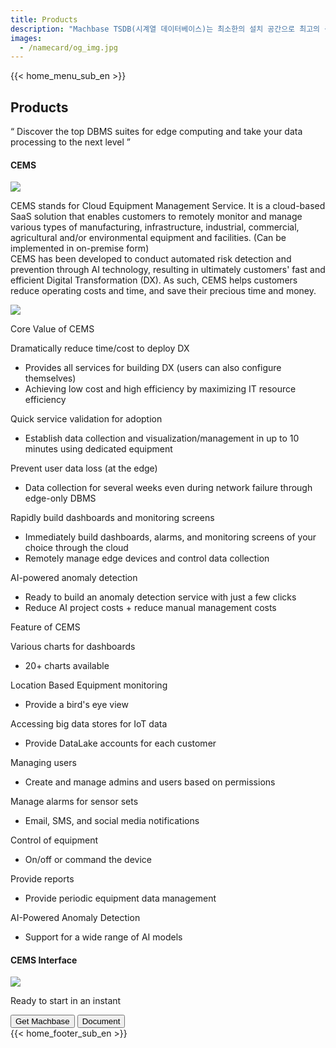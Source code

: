 ```yaml
---
title: Products
description: "Machbase TSDB(시계열 데이터베이스)는 최소한의 설치 공간으로 최고의 성능을 구현하는 세계에서 가장 빠른 시계열 데이터베이스입니다. 글로벌 성능 평가 기관인 TPC(Transaction Processing Performance Council)가 주관하는 성능 평가에서 2019년부터 'TPCx-IoT' 분야 1위를 차지하며 이 분야 국제 표준으로 등재되어 있습니다."
images:
  - /namecard/og_img.jpg
---
```


<head>
  <link rel="stylesheet" type="text/css" href="../css/common.css" />
  <link rel="stylesheet" type="text/css" href="../css/style.css" />
</head>
<body>
 {{< home_menu_sub_en >}}
  <section class="product_sction0 section0">
    <div>
      <h2 class="sub_page_title">Products</h2>
      <p class="sub_page_titletext">
        “ Discover the top DBMS suites for edge computing and take your data
        processing to the next level ”
      </p>
    </div>
  </section>
 <div class="product-inner">
  <section class="section2 main_section2">
    <div>
      <h4 class="sub_title company-margin-top">CEMS</h4>
      <div class="bar"><img src="../img/bar.png" /></div>
    </div>
    <div class="product-sub-titlebox">
      <div>
        <p class="product-sub-title-text">       
          CEMS stands for Cloud Equipment Management Service. It is a cloud-based SaaS solution that enables customers to remotely monitor and manage various types of manufacturing, infrastructure, industrial, commercial, agricultural and/or environmental equipment and facilities.
          (Can be implemented in on-premise form)<br>
          CEMS has been developed to conduct automated risk detection and prevention through AI technology, resulting in ultimately customers' fast and efficient Digital Transformation (DX). As such, CEMS helps customers reduce operating costs and time, and save their precious time and money. 
        </p>
      </div>
    </div>
  </section>
  <section class="neo_scroll_map_wrap">
    <div class="neo_scroll_map">
      <div ref="scrollLeft" class="cems_scroll_left">
        <div class="neo_scroll"><img src="../img/cems.png" /></div>
      </div>
      <div class="neo_scroll_right">
        <div class="neo_scorll_box_wrap">
          <div class="classic_sub_wrap">
            <div class="classic_sub">
              <div class="scroll-title-wrap">
                <p>Core Value of CEMS</p>
              </div>
              <div class="scroll-contents-wrap">
              </div>
              <div class="scroll-sub-title-wrap">
                <p class="scroll-sub-text">Dramatically reduce time/cost to deploy DX</p>
                <ul>
                  <li>
                    Provides all services for building DX (users can also configure themselves)
                  </li>
                  <li>Achieving low cost and high efficiency by maximizing IT resource efficiency</li>
                </ul>
                <p class="scroll-sub-text">Quick service validation for adoption</p>
                <ul>
                  <li>
                    Establish data collection and visualization/management in up to 10 minutes using dedicated equipment
                  </li>
                </ul>
                <p class="scroll-sub-text">Prevent user data loss (at the edge)</p>
                <ul>
                  <li>Data collection for several weeks even during network failure through edge-only DBMS</li>
                </ul>
                   <p class="scroll-sub-text">Rapidly build dashboards and monitoring screens</p>
                <ul>
                  <li>Immediately build dashboards, alarms, and monitoring screens of your choice through the cloud</li>
                  <li>Remotely manage edge devices and control data collection</li>
                </ul>
                         <p class="scroll-sub-text">AI-powered anomaly detection</p>
                <ul>
                  <li>Ready to build an anomaly detection service with just a few clicks</li>
                  <li>Reduce AI project costs + reduce manual management costs</li>
                </ul>
              </div>
            </div>
          </div>
          <div ref="classicSubWrapRef" class="neo_sub_wrap" id="scroll1">
            <div class="neo_sub product-link-bottom">
              <div class="scroll-title-wrap">
                <p>Feature of CEMS</p>
              </div>
              <div class="scroll-sub-title-wrap">
                <p class="scroll-sub-text">Various charts for dashboards</p>
                <ul>
                  <li>
                    20+ charts available
                  </li>
                </ul>
                <p class="scroll-sub-text">Location Based Equipment monitoring</p>
                <ul>
                  <li>
                    Provide a bird's eye view
                  </li>
                </ul>
                <p class="scroll-sub-text">Accessing big data stores for IoT data</p>
                <ul>
                  <li>Provide DataLake accounts for each customer</li>
                </ul>
                   <p class="scroll-sub-text">Managing users</p>
                <ul>
                  <li>Create and manage admins and users based on permissions</li>
                </ul>
                <p class="scroll-sub-text">Manage alarms for sensor sets</p>
                <ul>
                  <li>Email, SMS, and social media notifications</li>
                </ul>
                <p class="scroll-sub-text">Control of equipment</p>
                <ul>
                  <li>On/off or command the device</li>
                </ul>
                <p class="scroll-sub-text">Provide reports</p>
                <ul>
                  <li>Provide periodic equipment data management</li>
                </ul>
                <p class="scroll-sub-text">AI-Powered Anomaly Detection</p>
                <ul>
                  <li>Support for a wide range of AI models</li>
                </ul>
              </div>
            </div>
          </div>
        </div>
      </div>
    </div>
  </section>
  <section>
    <h4 class="sub_title company-margin-top">CEMS Interface</h4>
    <div class="bar"><img src="../img/bar.png" /></div>
    <div class="neo_interface_wrap">
      <img class="neo_interface" src="../img/cems_interface.JPG" alt="" />
    </div>
  </section>
  </div>
  <section>
    <div class="next-navi_wrap">
      <div class="next-navi">
        <div class="next-navi-wrap">
          <div class="next-navi-text-wrap">
            <p class="next-navi-text">Ready to start in an instant</p>
          </div>
          <div class="next-navi-btn-wrap">
            <button
              onclick="location.href='/home/download'"
              class="next-navi-btn"
            >
              Get Machbase
            </button>
            <a href="https://machbase.com/neo"
              ><button class="next-navi-btn">Document</button></a
            >
          </div>
        </div>
      </div>
    </div>
  </section>
</body>
{{< home_footer_sub_en >}}

